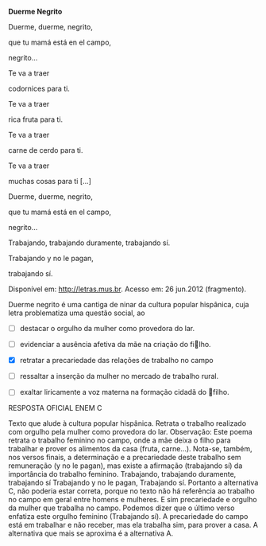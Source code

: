 

**Duerme Negrito**

Duerme, duerme, negrito,

que tu mamá está en el campo,

negrito...

Te va a traer

codornices para ti.

Te va a traer

rica fruta para ti.

Te va a traer

carne de cerdo para ti.

Te va a traer

muchas cosas para ti \[...]

Duerme, duerme, negrito,

que tu mamá está en el campo,

negrito…

Trabajando, trabajando duramente, trabajando sí.

Trabajando y no le pagan,

trabajando sí.

Disponível em: http://letras.mus.br. Acesso em: 26 jun.2012 (fragmento).

Duerme negrito é uma cantiga de ninar da cultura popular hispânica, cuja letra problematiza uma questão social, ao



- [ ] destacar o orgulho da mulher como provedora do lar.
- [ ] evidenciar a ausência afetiva da mãe na criação do filho.
- [x] retratar a precariedade das relações de trabalho no campo
- [ ] ressaltar a inserção da mulher no mercado de trabalho rural.
- [ ] exaltar liricamente a voz materna na formação cidadã do filho.


RESPOSTA OFICIAL ENEM C

Texto que alude à cultura popular hispânica. Retrata o trabalho realizado com orgulho pela mulher como provedora do lar. Observação: Este poema retrata o trabalho feminino no campo, onde a mãe deixa o filho para trabalhar e prover os alimentos da casa (fruta, carne…). Nota-se, também, nos versos finais, a determinação e a precariedade deste trabalho sem remuneração (y no le pagan), mas existe a afirmação (trabajando sí) da importância do trabalho feminino. Trabajando, trabajando duramente, trabajando sí Trabajando y no le pagan, Trabajando sí. Portanto a alternativa C, não poderia estar correta, porque no texto não há referência ao trabalho no campo em geral entre homens e mulheres. E sim precariedade e orgulho da mulher que trabalha no campo. Podemos dizer que o último verso enfatiza este orgulho feminino (Trabajando sí). A precariedade do campo está em trabalhar e não receber, mas ela trabalha sim, para prover a casa. A alternativa que mais se aproxima é a alternativa A. 

